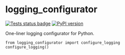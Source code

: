 # logging_configurator
[![Tests status badge](https://github.com/Dmitrii-I/logging_configurator/workflows/tests/badge.svg?branch=master)](https://github.com/Dmitrii-I/logging_configurator/actions?query=workflow%3Atests)
[![PyPI version](https://badge.fury.io/py/logging-configurator.svg)](https://badge.fury.io/py/logging-configurator)

One-liner logging configurator for Python.

```
from logging_configurator import configure_logging
configure_logging()
```
